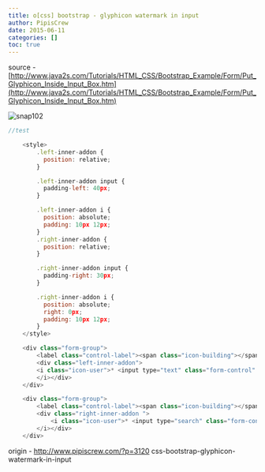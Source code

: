 ```yaml
---
title: o[css] bootstrap - glyphicon watermark in input
author: PipisCrew
date: 2015-06-11
categories: []
toc: true
---
```


source - [http://www.java2s.com/Tutorials/HTML_CSS/Bootstrap_Example/Form/Put_Glyphicon_Inside_Input_Box.htm](http://www.java2s.com/Tutorials/HTML_CSS/Bootstrap_Example/Form/Put_Glyphicon_Inside_Input_Box.htm)

![](https://www.pipiscrew.com/wp-content/uploads/2015/06/snap102.png "snap102")

```js
//test

	<style>
		.left-inner-addon {
		  position: relative;
		}

		.left-inner-addon input {
		  padding-left: 40px;
		}

		.left-inner-addon i {
		  position: absolute;
		  padding: 10px 12px;
		}
		.right-inner-addon {
		  position: relative;
		}

		.right-inner-addon input {
		  padding-right: 30px;
		}

		.right-inner-addon i {
		  position: absolute;
		  right: 0px;
		  padding: 10px 12px;
		}
	</style>

	<div class="form-group">
		<label class="control-label"><span class="icon-building"></span>Company Manager : </label>
  		<div class="left-inner-addon">
		<i class="icon-user">* <input type="text" class="form-control" placeholder="Manager">
		</i></div>
	</div>  

	<div class="form-group">
		<label class="control-label"><span class="icon-building"></span>Company Owner : </label>
		<div class="right-inner-addon ">
			<i class="icon-user">* <input type="search" class="form-control" placeholder="Owner">
		</i></div>
	</div> 
```

origin - http://www.pipiscrew.com/?p=3120 css-bootstrap-glyphicon-watermark-in-input